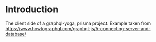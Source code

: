 # Introduction

The client side of a graphql-yoga, prisma project.
Example taken from 
https://www.howtographql.com/graphql-js/5-connecting-server-and-database/
